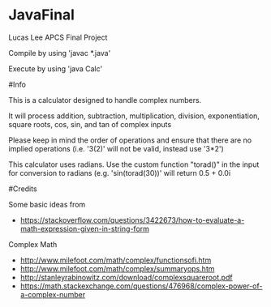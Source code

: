 # JavaFinal
Lucas Lee APCS Final Project


Compile by using 'javac \*.java'

Execute by using 'java Calc'

#Info

This is a calculator designed to handle complex numbers.

It will process addition, subtraction, multiplication, division, exponentiation, square roots, cos, sin, and tan of complex inputs


Please keep in mind the order of operations and ensure that there are no implied operations (i.e. '3(2)' will not be valid, instead use '3\*2')

This calculator uses radians. Use the custom function "torad()" in the input for conversion to radians (e.g. 'sin(torad(30))' will return 0.5 + 0.0i


#Credits

Some basic ideas from

+ https://stackoverflow.com/questions/3422673/how-to-evaluate-a-math-expression-given-in-string-form


Complex Math

+ http://www.milefoot.com/math/complex/functionsofi.htm
+ http://www.milefoot.com/math/complex/summaryops.htm
+ http://stanleyrabinowitz.com/download/complexsquareroot.pdf
+ https://math.stackexchange.com/questions/476968/complex-power-of-a-complex-number
